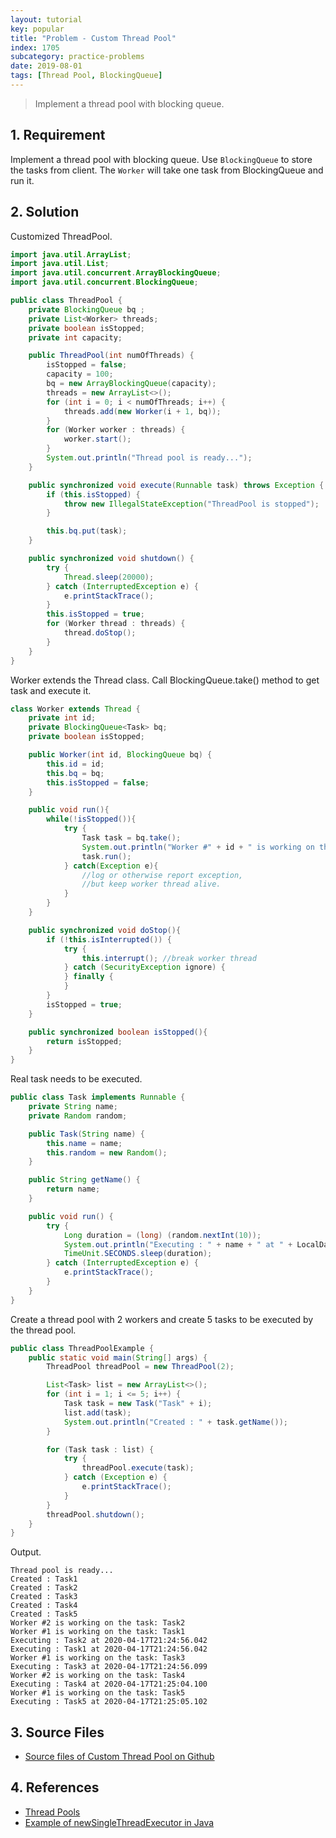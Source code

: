 ```yaml
---
layout: tutorial
key: popular
title: "Problem - Custom Thread Pool"
index: 1705
subcategory: practice-problems
date: 2019-08-01
tags: [Thread Pool, BlockingQueue]
---
```


> Implement a thread pool with blocking queue.

## 1. Requirement
Implement a thread pool with blocking queue. Use `BlockingQueue` to store the tasks from client. The `Worker` will take one task from BlockingQueue and run it.

## 2. Solution
Customized ThreadPool.
```java
import java.util.ArrayList;
import java.util.List;
import java.util.concurrent.ArrayBlockingQueue;
import java.util.concurrent.BlockingQueue;

public class ThreadPool {
    private BlockingQueue bq ;
    private List<Worker> threads;
    private boolean isStopped;
    private int capacity;

    public ThreadPool(int numOfThreads) {
        isStopped = false;
        capacity = 100;
        bq = new ArrayBlockingQueue(capacity);
        threads = new ArrayList<>();
        for (int i = 0; i < numOfThreads; i++) {
            threads.add(new Worker(i + 1, bq));
        }
        for (Worker worker : threads) {
            worker.start();
        }
        System.out.println("Thread pool is ready...");
    }

    public synchronized void execute(Runnable task) throws Exception {
        if (this.isStopped) {
            throw new IllegalStateException("ThreadPool is stopped");
        }

        this.bq.put(task);
    }

    public synchronized void shutdown() {
        try {
            Thread.sleep(20000);
        } catch (InterruptedException e) {
            e.printStackTrace();
        }
        this.isStopped = true;
        for (Worker thread : threads) {
            thread.doStop();
        }
    }
}
```
Worker extends the Thread class. Call BlockingQueue.take() method to get task and execute it.
```java
class Worker extends Thread {
    private int id;
    private BlockingQueue<Task> bq;
    private boolean isStopped;

    public Worker(int id, BlockingQueue bq) {
        this.id = id;
        this.bq = bq;
        this.isStopped = false;
    }

    public void run(){
        while(!isStopped()){
            try {
                Task task = bq.take();
                System.out.println("Worker #" + id + " is working on the task: " + task.getName());
                task.run();
            } catch(Exception e){
                //log or otherwise report exception,
                //but keep worker thread alive.
            }
        }
    }

    public synchronized void doStop(){
        if (!this.isInterrupted()) {
            try {
                this.interrupt(); //break worker thread
            } catch (SecurityException ignore) {
            } finally {
            }
        }
        isStopped = true;
    }

    public synchronized boolean isStopped(){
        return isStopped;
    }
}
```
Real task needs to be executed.
```java
public class Task implements Runnable {
    private String name;
    private Random random;

    public Task(String name) {
        this.name = name;
        this.random = new Random();
    }

    public String getName() {
        return name;
    }

    public void run() {
        try {
            Long duration = (long) (random.nextInt(10));
            System.out.println("Executing : " + name + " at " + LocalDateTime.now().toString());
            TimeUnit.SECONDS.sleep(duration);
        } catch (InterruptedException e) {
            e.printStackTrace();
        }
    }
}
```
Create a thread pool with 2 workers and create 5 tasks to be executed by the thread pool.
```java
public class ThreadPoolExample {
    public static void main(String[] args) {
        ThreadPool threadPool = new ThreadPool(2);

        List<Task> list = new ArrayList<>();
        for (int i = 1; i <= 5; i++) {
            Task task = new Task("Task" + i);
            list.add(task);
            System.out.println("Created : " + task.getName());
        }

        for (Task task : list) {
            try {
                threadPool.execute(task);
            } catch (Exception e) {
                e.printStackTrace();
            }
        }
        threadPool.shutdown();
    }
}
```
Output.
```raw
Thread pool is ready...
Created : Task1
Created : Task2
Created : Task3
Created : Task4
Created : Task5
Worker #2 is working on the task: Task2
Worker #1 is working on the task: Task1
Executing : Task2 at 2020-04-17T21:24:56.042
Executing : Task1 at 2020-04-17T21:24:56.042
Worker #1 is working on the task: Task3
Executing : Task3 at 2020-04-17T21:24:56.099
Worker #2 is working on the task: Task4
Executing : Task4 at 2020-04-17T21:25:04.100
Worker #1 is working on the task: Task5
Executing : Task5 at 2020-04-17T21:25:05.102
```

## 3. Source Files
* [Source files of Custom Thread Pool on Github](https://github.com/jojozhuang/practice-problems/tree/master/thread-pool)

## 4. References
* [Thread Pools](http://tutorials.jenkov.com/java-concurrency/thread-pools.html)
* [Example of newSingleThreadExecutor in Java](https://www.concretepage.com/java/newsinglethreadexecutor_java)
